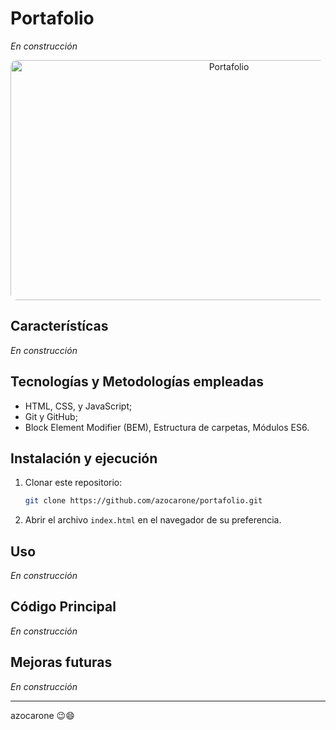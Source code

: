 # Portafolio 

_En construcción_

<div align="center"><img src="assets/img/screenshot.gif" alt="Portafolio" width="683" height="384" style="border-radius: 10px;"></div>

## Característícas

_En construcción_

## Tecnologías y Metodologías empleadas

- HTML, CSS, y JavaScript;
- Git y GitHub;
- Block Element Modifier (BEM), Estructura de carpetas, Módulos ES6.

## Instalación y ejecución

1. Clonar este repositorio:
   
   ```bash
   git clone https://github.com/azocarone/portafolio.git
   ```

2. Abrir el archivo `index.html` en el navegador de su preferencia.

## Uso

_En construcción_

## Código Principal

_En construcción_

## Mejoras futuras

_En construcción_

---
azocarone 😉😄    